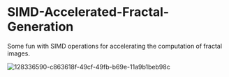 # SIMD-Accelerated-Fractal-Generation
Some fun with SIMD operations for accelerating the computation of fractal images.


![128336590-c863618f-49cf-49fb-b69e-11a9b1beb98c](https://github.com/JamMassey/SIMD-Accelerated-Fractal-Generation/assets/33434582/d2089a28-756f-4156-82ae-5d383b3ec03a)
